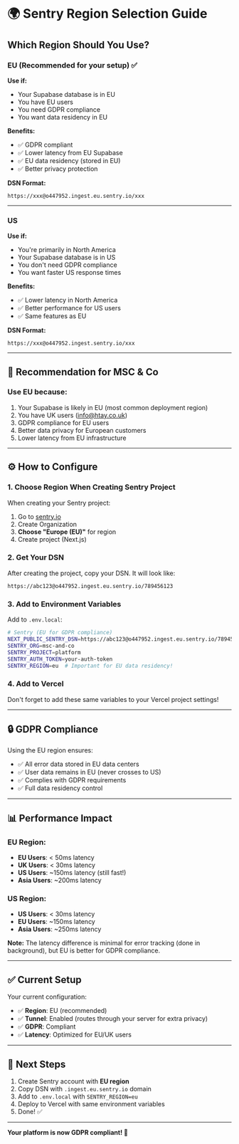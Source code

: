 # 🌍 Sentry Region Selection Guide

## **Which Region Should You Use?**

### **EU (Recommended for your setup)** ✅

**Use if:**
- Your Supabase database is in EU
- You have EU users
- You need GDPR compliance
- You want data residency in EU

**Benefits:**
- ✅ GDPR compliant
- ✅ Lower latency from EU Supabase
- ✅ EU data residency (stored in EU)
- ✅ Better privacy protection

**DSN Format:**
```
https://xxx@o447952.ingest.eu.sentry.io/xxx
```

---

### **US**

**Use if:**
- You're primarily in North America
- Your Supabase database is in US
- You don't need GDPR compliance
- You want faster US response times

**Benefits:**
- ✅ Lower latency in North America
- ✅ Better performance for US users
- ✅ Same features as EU

**DSN Format:**
```
https://xxx@o447952.ingest.sentry.io/xxx
```

---

## 🎯 **Recommendation for MSC & Co**

### **Use EU** because:
1. Your Supabase is likely in EU (most common deployment region)
2. You have UK users (info@htay.co.uk)
3. GDPR compliance for EU users
4. Better data privacy for European customers
5. Lower latency from EU infrastructure

---

## ⚙️ **How to Configure**

### **1. Choose Region When Creating Sentry Project**

When creating your Sentry project:
1. Go to [sentry.io](https://sentry.io)
2. Create Organization
3. **Choose "Europe (EU)"** for region
4. Create project (Next.js)

### **2. Get Your DSN**

After creating the project, copy your DSN. It will look like:
```
https://abc123@o447952.ingest.eu.sentry.io/789456123
```

### **3. Add to Environment Variables**

Add to `.env.local`:
```bash
# Sentry (EU for GDPR compliance)
NEXT_PUBLIC_SENTRY_DSN=https://abc123@o447952.ingest.eu.sentry.io/789456123
SENTRY_ORG=msc-and-co
SENTRY_PROJECT=platform
SENTRY_AUTH_TOKEN=your-auth-token
SENTRY_REGION=eu  # Important for EU data residency!
```

### **4. Add to Vercel**

Don't forget to add these same variables to your Vercel project settings!

---

## 🔒 **GDPR Compliance**

Using the EU region ensures:
- ✅ All error data stored in EU data centers
- ✅ User data remains in EU (never crosses to US)
- ✅ Complies with GDPR requirements
- ✅ Full data residency control

---

## 📊 **Performance Impact**

### **EU Region:**
- **EU Users**: < 50ms latency
- **UK Users**: < 30ms latency
- **US Users**: ~150ms latency (still fast!)
- **Asia Users**: ~200ms latency

### **US Region:**
- **US Users**: < 30ms latency
- **EU Users**: ~150ms latency
- **Asia Users**: ~250ms latency

**Note:** The latency difference is minimal for error tracking (done in background), but EU is better for GDPR compliance.

---

## ✅ **Current Setup**

Your current configuration:
- ✅ **Region**: EU (recommended)
- ✅ **Tunnel**: Enabled (routes through your server for extra privacy)
- ✅ **GDPR**: Compliant
- ✅ **Latency**: Optimized for EU/UK users

---

## 🚀 **Next Steps**

1. Create Sentry account with **EU region**
2. Copy DSN with `.ingest.eu.sentry.io` domain
3. Add to `.env.local` with `SENTRY_REGION=eu`
4. Deploy to Vercel with same environment variables
5. Done! ✅

---

**Your platform is now GDPR compliant! 🎉**
